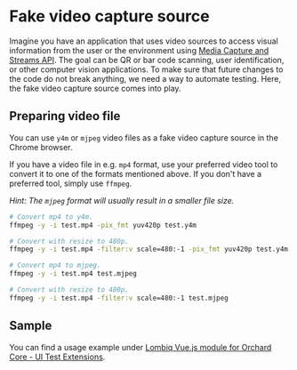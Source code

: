 # Fake video capture source

Imagine you have an application that uses video sources to access visual information from the user or the environment using [Media Capture and Streams API](https://developer.mozilla.org/en-US/docs/Web/API/Media_Capture_and_Streams_API). The goal can be QR or bar code scanning, user identification, or other computer vision applications. To make sure that future changes to the code do not break anything, we need a way to automate testing. Here, the fake video capture source comes into play.

## Preparing video file

You can use `y4m` or `mjpeg` video files as a fake video capture source in the Chrome browser.

If you have a video file in e.g. `mp4` format, use your preferred video tool to convert it to one of the formats mentioned above. If you don't have a preferred tool, simply use `ffmpeg`.

_Hint: The `mjpeg` format will usually result in a smaller file size._

```bash
# Convert mp4 to y4m.
ffmpeg -y -i test.mp4 -pix_fmt yuv420p test.y4m

# Convert with resize to 480p.
ffmpeg -y -i test.mp4 -filter:v scale=480:-1 -pix_fmt yuv420p test.y4m

# Convert mp4 to mjpeg.
ffmpeg -y -i test.mp4 test.mjpeg

# Convert with resize to 480p.
ffmpeg -y -i test.mp4 -filter:v scale=480:-1 test.mjpeg
```

## Sample

You can find a usage example under [Lombiq Vue.js module for Orchard Core - UI Test Extensions](https://github.com/Lombiq/Orchard-Vue.js/tree/dev/Lombiq.VueJs.Tests.UI).
